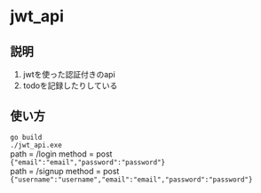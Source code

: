 # jwt_api
## 説明
1. jwtを使った認証付きのapi
2. todoを記録したりしている
## 使い方
```go build``` <br>
```./jwt_api.exe```<br>
path = /login method = post<br>
```{"email":"email","password":"password"}```<br>
path = /signup method = post<br>
```{"username":"username","email":"email","password":"password"}```<br>
